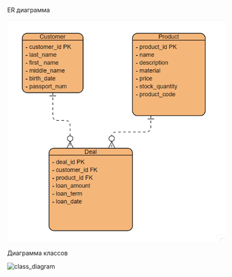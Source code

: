 ER диаграмма

![erd](diagrams/ERD.png)

Диаграмма классов

![class_diagram](diagrams/Class_diagrem.png)
